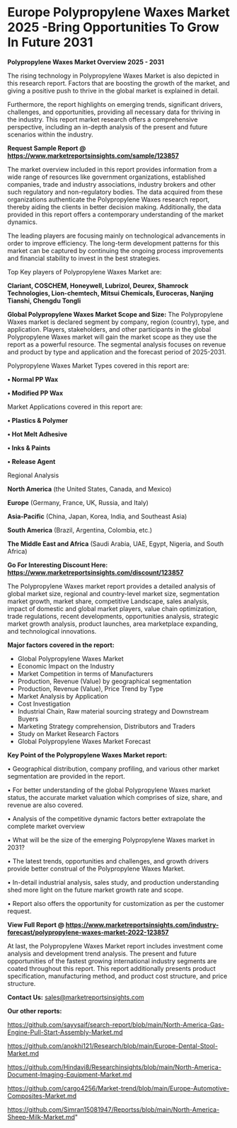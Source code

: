 # Europe Polypropylene Waxes Market 2025 -Bring Opportunities To Grow In Future 2031

<Strong> Polypropylene Waxes Market Overview 2025 - 2031</strong>

The rising technology in Polypropylene Waxes Market is also depicted in this research report. Factors that are boosting the growth of the market, and giving a positive push to thrive in the global market is explained in detail.

Furthermore, the report highlights on emerging trends, significant drivers, challenges, and opportunities, providing all necessary data for thriving in the industry. This report market research offers a comprehensive perspective, including an in-depth analysis of the present and future scenarios within the industry.

<strong>Request Sample Report @ <a href=https://www.marketreportsinsights.com/sample/123857>https://www.marketreportsinsights.com/sample/123857</a></strong>

The market overview included in this report provides information from a wide range of resources like government organizations, established companies, trade and industry associations, industry brokers and other such regulatory and non-regulatory bodies. The data acquired from these organizations authenticate the Polypropylene Waxes research report, thereby aiding the clients in better decision making. Additionally, the data provided in this report offers a contemporary understanding of the market dynamics.

The leading players are focusing mainly on technological advancements in order to improve efficiency. The long-term development patterns for this market can be captured by continuing the ongoing process improvements and financial stability to invest in the best strategies.

Top Key players of Polypropylene Waxes Market are:

<strong>Clariant, COSCHEM, Honeywell, Lubrizol, Deurex, Shamrock Technologies, Lion-chemtech, Mitsui Chemicals, Euroceras, Nanjing Tianshi, Chengdu Tongli</strong>

<strong><b>Global Polypropylene Waxes Market Scope and Size:</b></strong>
The Polypropylene Waxes market is declared segment by company, region (country), type, and application. Players, stakeholders, and other participants in the global Polypropylene Waxes market will gain the market scope as they use the report as a powerful resource. The segmental analysis focuses on revenue and product by type and application and the forecast period of 2025-2031.

Polypropylene Waxes Market Types covered in this report are:

<strong>• Normal PP Wax

• Modified PP Wax</strong>

Market Applications covered in this report are:

<strong>• Plastics & Polymer

• Hot Melt Adhesive

• Inks & Paints

• Release Agent</strong> 

Regional Analysis

<strong>North America</strong> (the United States, Canada, and Mexico)

<strong>Europe</strong> (Germany, France, UK, Russia, and Italy)

<strong>Asia-Pacific</strong> (China, Japan, Korea, India, and Southeast Asia)

<strong>South America</strong> (Brazil, Argentina, Colombia, etc.)

<strong>The Middle East and Africa</strong> (Saudi Arabia, UAE, Egypt, Nigeria, and South Africa)

<strong>Go For Interesting Discount Here: <a href=https://www.marketreportsinsights.com/discount/123857>https://www.marketreportsinsights.com/discount/123857</a></strong>

The Polypropylene Waxes market report provides a detailed analysis of global market size, regional and country-level market size, segmentation market growth, market share, competitive Landscape, sales analysis, impact of domestic and global market players, value chain optimization, trade regulations, recent developments, opportunities analysis, strategic market growth analysis, product launches, area marketplace expanding, and technological innovations.

<strong><b>Major factors covered in the report:</b></strong>
<ul>
  <li>Global Polypropylene Waxes Market </li>
  <li>Economic Impact on the Industry</li>
  <li>Market Competition in terms of Manufacturers</li>
  <li>Production, Revenue (Value) by geographical segmentation</li>
  <li>Production, Revenue (Value), Price Trend by Type</li>
  <li>Market Analysis by Application</li>
  <li>Cost Investigation</li>
  <li>Industrial Chain, Raw material sourcing strategy and Downstream Buyers</li>
  <li>Marketing Strategy comprehension, Distributors and Traders</li>
  <li>Study on Market Research Factors</li>
  <li>Global Polypropylene Waxes Market Forecast</li>
</ul>

<strong><b>Key Point of the Polypropylene Waxes Market report:</b></strong>

• Geographical distribution, company profiling, and various other market segmentation are provided in the report.

• For better understanding of the global Polypropylene Waxes market status, the accurate market valuation which comprises of size, share, and revenue are also covered.

• Analysis of the competitive dynamic factors better extrapolate the complete market overview

• What will be the size of the emerging Polypropylene Waxes market in 2031?

• The latest trends, opportunities and challenges, and growth drivers provide better construal of the Polypropylene Waxes Market.

• In-detail industrial analysis, sales study, and production understanding shed more light on the future market growth rate and scope.

• Report also offers the opportunity for customization as per the customer request.

<strong><b>View Full Report @ <a href=https://www.marketreportsinsights.com/industry-forecast/polypropylene-waxes-market-2022-123857>https://www.marketreportsinsights.com/industry-forecast/polypropylene-waxes-market-2022-123857</a></b></strong>


At last, the Polypropylene Waxes Market report includes investment come analysis and development trend analysis. The present and future opportunities of the fastest growing international industry segments are coated throughout this report. This report additionally presents product specification, manufacturing method, and product cost structure, and price structure.

<strong>Contact Us:</strong>
sales@marketreportsinsights.com

<strong>Our other reports:</strong>

<a href=https://github.com/sayysaif/search-report/blob/main/North-America-Gas-Engine-Pull-Start-Assembly-Market.md>https://github.com/sayysaif/search-report/blob/main/North-America-Gas-Engine-Pull-Start-Assembly-Market.md</a>

<a href=https://github.com/anokhi121/Research/blob/main/Europe-Dental-Stool-Market.md>https://github.com/anokhi121/Research/blob/main/Europe-Dental-Stool-Market.md</a>

<a href=https://github.com/Hindavi8/Researchinsights/blob/main/North-America-Document-Imaging-Equipment-Market.md>https://github.com/Hindavi8/Researchinsights/blob/main/North-America-Document-Imaging-Equipment-Market.md</a>

<a href=https://github.com/cargo4256/Market-trend/blob/main/Europe-Automotive-Composites-Market.md>https://github.com/cargo4256/Market-trend/blob/main/Europe-Automotive-Composites-Market.md</a>

<a href=https://github.com/Simran15081947/Reportss/blob/main/North-America-Sheep-Milk-Market.md>https://github.com/Simran15081947/Reportss/blob/main/North-America-Sheep-Milk-Market.md</a>"
